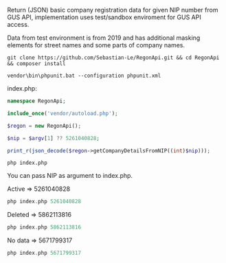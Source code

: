 Return (JSON) basic company registration data for given NIP number from GUS API,
implementation uses test/sandbox enviroment for GUS API access.

Data from test environment is from 2019 and has additional masking elements for street names and some parts of company names.


```
git clone https://github.com/Sebastian-Le/RegonApi.git && cd RegonApi && composer install
```

```
vendor\bin\phpunit.bat --configuration phpunit.xml
```

index.php:
```php 
namespace RegonApi;

include_once('vendor/autoload.php');

$regon = new RegonApi();

$nip = $argv[1] ?? 5261040828;

print_r(json_decode($regon->getCompanyDetailsFromNIP((int)$nip)));
```

```
php index.php
```
You can pass NIP as argument to index.php.

Active => 5261040828
```php
php index.php 5261040828
```
Deleted => 5862113816
```php
php index.php 5862113816
```
No data => 5671799317
```php
php index.php 5671799317
```
